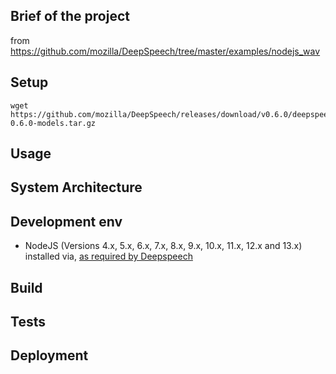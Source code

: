 
## Brief of the project
<!-- _One liner + link to confluence page_
_Screenshot of UI - optional_ -->

from https://github.com/mozilla/DeepSpeech/tree/master/examples/nodejs_wav


## Setup
<!-- _stack - optional_
_How to build and run the code/app_ -->

```
wget https://github.com/mozilla/DeepSpeech/releases/download/v0.6.0/deepspeech-0.6.0-models.tar.gz
```

## Usage

## System Architecture
<!-- _High level overview of system architecture_ -->

## Development env
 <!-- _How to run the development environment_
_Coding style convention ref optional, eg which linter to use_
_Linting, github pre-push hook - optional_ -->

- NodeJS (Versions 4.x, 5.x, 6.x, 7.x, 8.x, 9.x, 10.x, 11.x, 12.x and 13.x) installed via, [as required by Deepspeech](https://github.com/mozilla/DeepSpeech/releases/tag/v0.6.0)

## Build
<!-- _How to run build_ -->

## Tests
<!-- _How to carry out tests_ -->

## Deployment
<!-- _How to deploy the code/app into test/staging/production_ -->